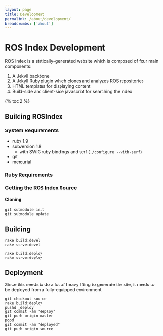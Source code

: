 ```yaml
---
layout: page
title: Development
permalink: /about/development/
breadcrumbs: ['about']
---
```


# ROS Index Development

ROS Index is a statically-generated website which is composed of four main components:

1. A Jekyll backbone
2. A Jekyll Ruby plugin which clones and analyzes ROS repositories
3. HTML templates for displaying content
4. Build-side and client-side javascript for searching the index

{% toc 2 %}

## Building ROSIndex

### System Requirements

* ruby 1.9
* subversion 1.8
  * with SWIG ruby bindings and serf (`./configure --with-serf`)
* git
* mercurial

### Ruby Requirements

### Getting the ROS Index Source

#### Cloning

```
git submodule init
git submodule update
```

## Building

```
rake build:devel
rake serve:devel
```

```
rake build:deploy
rake serve:deploy
```

## Deployment

Since this needs to do a lot of heavy lifting to generate the site, it needs to
be deployed from a fully-equipped environment.

```
git checkout source
rake build:deploy
pushd _deploy
git commit -am "deploy"
git push origin master
popd
git commit -am "deployed"
git push origin source
```
